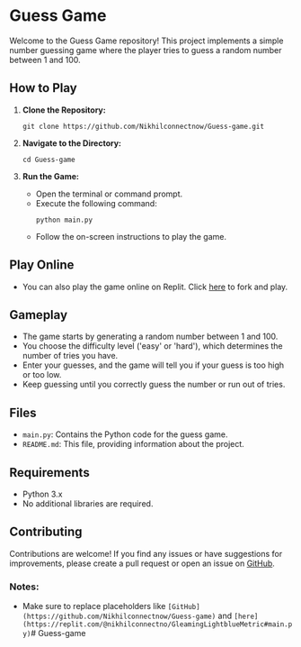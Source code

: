 # Guess Game

Welcome to the Guess Game repository! This project implements a simple number guessing game where the player tries to guess a random number between 1 and 100.

## How to Play

1. **Clone the Repository:**
   ```
   git clone https://github.com/Nikhilconnectnow/Guess-game.git
   ```

2. **Navigate to the Directory:**
   ```
   cd Guess-game
   ```

3. **Run the Game:**
   - Open the terminal or command prompt.
   - Execute the following command:
     ```
     python main.py
     ```
   - Follow the on-screen instructions to play the game.

## Play Online

- You can also play the game online on Replit. Click [here](https://replit.com/@nikhilconnectno/GleamingLightblueMetric#main.py) to fork and play.

## Gameplay

- The game starts by generating a random number between 1 and 100.
- You choose the difficulty level ('easy' or 'hard'), which determines the number of tries you have.
- Enter your guesses, and the game will tell you if your guess is too high or too low.
- Keep guessing until you correctly guess the number or run out of tries.

## Files

- `main.py`: Contains the Python code for the guess game.
- `README.md`: This file, providing information about the project.

## Requirements

- Python 3.x
- No additional libraries are required.

## Contributing

Contributions are welcome! If you find any issues or have suggestions for improvements, please create a pull request or open an issue on [GitHub](https://github.com/Nikhilconnectnow/Guess-game).


### Notes:
- Make sure to replace placeholders like `[GitHub](https://github.com/Nikhilconnectnow/Guess-game)` and `[here](https://replit.com/@nikhilconnectno/GleamingLightblueMetric#main.py)`# Guess-game
